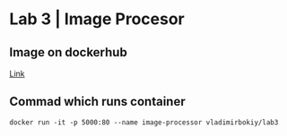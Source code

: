 # Lab 3 | Image Procesor

## Image on dockerhub
[Link](https://hub.docker.com/r/vladimirbokiy/lab3) 

## Commad which runs container
  ```docker run -it -p 5000:80 --name image-processor vladimirbokiy/lab3```
